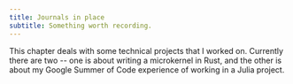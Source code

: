 ```yaml
---
title: Journals in place
subtitle: Something worth recording.
---
```


This chapter deals with some technical projects that I worked
on. Currently there are two -- one is about writing a microkernel in
Rust, and the other is about my Google Summer of Code experience of
working in a Julia project.
